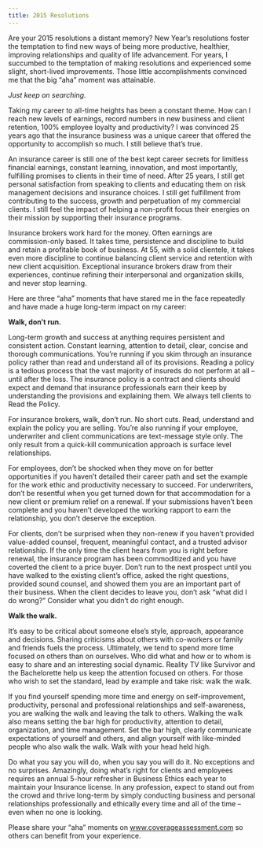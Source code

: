 ```yaml
---
title: 2015 Resolutions
---
```


Are your 2015 resolutions a distant memory? New Year’s resolutions foster the temptation to find new ways of being more productive, healthier, improving relationships and quality of life advancement. For years, I succumbed to the temptation of making resolutions and experienced some slight, short-lived improvements. Those little accomplishments convinced me that the big “aha” moment was attainable.

*Just keep on searching.*

Taking my career to all-time heights has been a constant theme. How can I reach new levels of earnings, record numbers in new business and client retention, 100% employee loyalty and productivity? I was convinced 25 years ago that the insurance business was a unique career that offered the opportunity to accomplish so much. I still believe that’s true.

An insurance career is still one of the best kept career secrets for limitless financial earnings, constant learning, innovation, and most importantly, fulfilling promises to clients in their time of need. After 25 years, I still get personal satisfaction from speaking to clients and educating them on risk management decisions and insurance choices. I still get fulfillment from contributing to the success, growth and perpetuation of my commercial clients. I still feel the impact of helping a non-profit focus their energies on their mission by supporting their insurance programs.

Insurance brokers work hard for the money. Often earnings are commission-only based. It takes time, persistence and discipline to build and retain a profitable book of business. At 55, with a solid clientele, it takes even more discipline to continue balancing client service and retention with new client acquisition. Exceptional insurance brokers draw from their experiences, continue refining their interpersonal and organization skills, and never stop learning.

Here are three “aha” moments that have stared me in the face repeatedly and have made a huge long-term impact on my career:

**Walk, don’t run.**

Long-term growth and success at anything requires persistent and consistent action. Constant learning, attention to detail, clear, concise and thorough communications. You’re running if you skim through an insurance policy rather than read and understand all of its provisions. Reading a policy is a tedious process that the vast majority of insureds do not perform at all – until after the loss. The insurance policy is a contract and clients should expect and demand that insurance professionals earn their keep by understanding the provisions and explaining them. We always tell clients to Read the Policy.

For insurance brokers, walk, don’t run. No short cuts. Read, understand and explain the policy you are selling. You’re also running if your employee, underwriter and client communications are text-message style only. The only result from a quick-kill communication approach is surface level relationships.

For employees, don’t be shocked when they move on for better opportunities if you haven’t detailed their career path and set the example for the work ethic and productivity necessary to succeed.
For underwriters, don’t be resentful when you get turned down for that accommodation for a new client or premium relief on a renewal. If your submissions haven’t been complete and you haven’t developed the working rapport to earn the relationship, you don’t deserve the exception.

For clients, don’t be surprised when they non-renew if you haven’t provided value-added counsel, frequent, meaningful contact, and a trusted advisor relationship. If the only time the client hears from you is right before renewal, the insurance program has been commoditized and you have coverted the client to a price buyer. Don’t run to the next prospect until you have walked to the existing client’s office, asked the right questions, provided sound counsel, and showed them you are an important part of their business. When the client decides to leave you, don’t ask “what did I do wrong?” Consider what you didn’t do right enough.

**Walk the walk.**

It’s easy to be critical about someone else’s style, approach, appearance and decisions. Sharing criticisms about others with co-workers or family and friends fuels the process. Ultimately, we tend to spend more time focused on others than on ourselves. Who did what and how or to whom is easy to share and an interesting social dynamic. Reality TV like Survivor and the Bachelorette help us keep the attention focused on others. For those who wish to set the standard, lead by example and take risk: walk the walk.

If you find yourself spending more time and energy on self-improvement, productivity, personal and professional relationships and self-awareness, you are walking the walk and leaving the talk to others. Walking the walk also means setting the bar high for productivity, attention to detail, organization, and time management. Set the bar high, clearly communicate expectations of yourself and others, and align yourself with like-minded people who also walk the walk.
Walk with your head held high.

Do what you say you will do, when you say you will do it. No exceptions and no surprises. Amazingly, doing what’s right for clients and employees requires an annual 5-hour refresher in Business Ethics each year to maintain your Insurance license. In any profession, expect to stand out from the crowd and thrive long-term by simply conducting business and personal relationships professionally and ethically every time and all of the time – even when no one is looking.

Please share your “aha” moments on www.coverageassessment.com so others can benefit from your experience.
